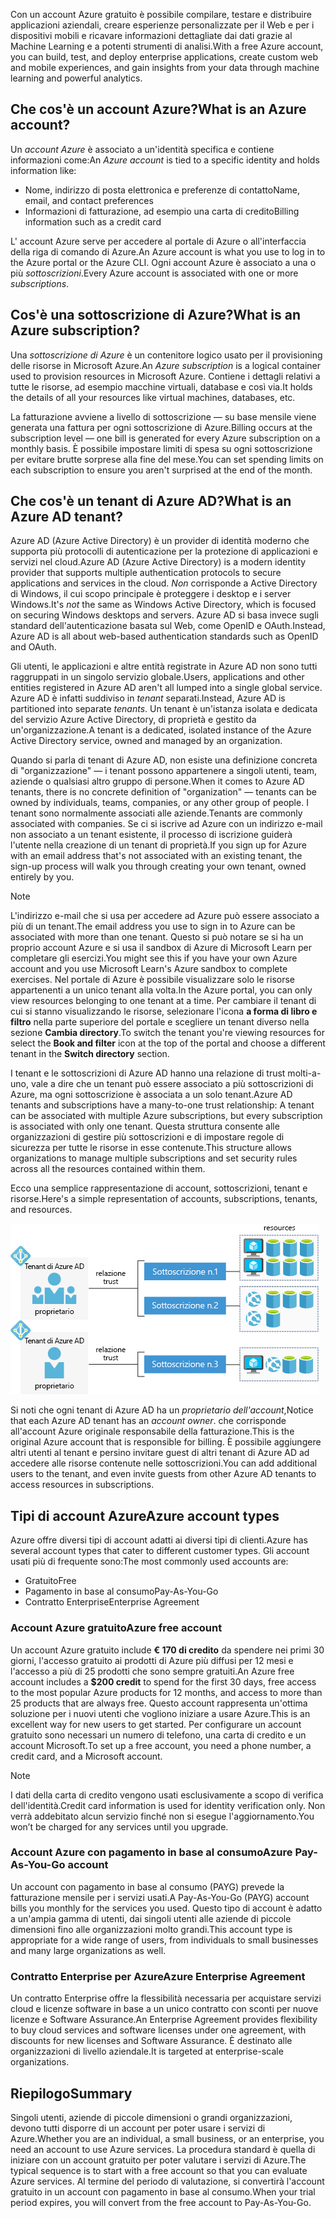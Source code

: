 <span data-ttu-id="6fb75-101">Con un account Azure gratuito è possibile compilare, testare e distribuire applicazioni aziendali, creare esperienze personalizzate per il Web e per i dispositivi mobili e ricavare informazioni dettagliate dai dati grazie al Machine Learning e a potenti strumenti di analisi.</span><span class="sxs-lookup"><span data-stu-id="6fb75-101">With a free Azure account, you can build, test, and deploy enterprise applications, create custom web and mobile experiences, and gain insights from your data through machine learning and powerful analytics.</span></span>

## <a name="what-is-an-azure-account"></a><span data-ttu-id="6fb75-102">Che cos'è un account Azure?</span><span class="sxs-lookup"><span data-stu-id="6fb75-102">What is an Azure account?</span></span>

<span data-ttu-id="6fb75-103">Un _account Azure_ è associato a un'identità specifica e contiene informazioni come:</span><span class="sxs-lookup"><span data-stu-id="6fb75-103">An _Azure account_ is tied to a specific identity and holds information like:</span></span>

- <span data-ttu-id="6fb75-104">Nome, indirizzo di posta elettronica e preferenze di contatto</span><span class="sxs-lookup"><span data-stu-id="6fb75-104">Name, email, and contact preferences</span></span>
- <span data-ttu-id="6fb75-105">Informazioni di fatturazione, ad esempio una carta di credito</span><span class="sxs-lookup"><span data-stu-id="6fb75-105">Billing information such as a credit card</span></span>

<span data-ttu-id="6fb75-106">L' account Azure serve per accedere al portale di Azure o all'interfaccia della riga di comando di Azure.</span><span class="sxs-lookup"><span data-stu-id="6fb75-106">An Azure account is what you use to log in to the Azure portal or the Azure CLI.</span></span> <span data-ttu-id="6fb75-107">Ogni account Azure è associato a una o più _sottoscrizioni_.</span><span class="sxs-lookup"><span data-stu-id="6fb75-107">Every Azure account is associated with one or more  _subscriptions_.</span></span>

## <a name="what-is-an-azure-subscription"></a><span data-ttu-id="6fb75-108">Cos'è una sottoscrizione di Azure?</span><span class="sxs-lookup"><span data-stu-id="6fb75-108">What is an Azure subscription?</span></span>

<span data-ttu-id="6fb75-109">Una _sottoscrizione di Azure_ è un contenitore logico usato per il provisioning delle risorse in Microsoft Azure.</span><span class="sxs-lookup"><span data-stu-id="6fb75-109">An _Azure subscription_ is a logical container used to provision resources in Microsoft Azure.</span></span> <span data-ttu-id="6fb75-110">Contiene i dettagli relativi a tutte le risorse, ad esempio macchine virtuali, database e così via.</span><span class="sxs-lookup"><span data-stu-id="6fb75-110">It holds the details of all your resources like virtual machines, databases, etc.</span></span>

<span data-ttu-id="6fb75-111">La fatturazione avviene a livello di sottoscrizione &mdash; su base mensile viene generata una fattura per ogni sottoscrizione di Azure.</span><span class="sxs-lookup"><span data-stu-id="6fb75-111">Billing occurs at the subscription level &mdash; one bill is generated for every Azure subscription on a monthly basis.</span></span> <span data-ttu-id="6fb75-112">È possibile impostare limiti di spesa su ogni sottoscrizione per evitare brutte sorprese alla fine del mese.</span><span class="sxs-lookup"><span data-stu-id="6fb75-112">You can set spending limits on each subscription to ensure you aren't surprised at the end of the month.</span></span>

## <a name="what-is-an-azure-ad-tenant"></a><span data-ttu-id="6fb75-113">Che cos'è un tenant di Azure AD?</span><span class="sxs-lookup"><span data-stu-id="6fb75-113">What is an Azure AD tenant?</span></span>

<span data-ttu-id="6fb75-114">Azure AD (Azure Active Directory) è un provider di identità moderno che supporta più protocolli di autenticazione per la protezione di applicazioni e servizi nel cloud.</span><span class="sxs-lookup"><span data-stu-id="6fb75-114">Azure AD (Azure Active Directory) is a modern identity provider that supports multiple authentication protocols to secure applications and services in the cloud.</span></span> <span data-ttu-id="6fb75-115">_Non_ corrisponde a Active Directory di Windows, il cui scopo principale è proteggere i desktop e i server Windows.</span><span class="sxs-lookup"><span data-stu-id="6fb75-115">It's _not_ the same as Windows Active Directory, which is focused on securing Windows desktops and servers.</span></span> <span data-ttu-id="6fb75-116">Azure AD si basa invece sugli standard dell'autenticazione basata sul Web, come OpenID e OAuth.</span><span class="sxs-lookup"><span data-stu-id="6fb75-116">Instead, Azure AD is all about web-based authentication standards such as OpenID and OAuth.</span></span>

<span data-ttu-id="6fb75-117">Gli utenti, le applicazioni e altre entità registrate in Azure AD non sono tutti raggruppati in un singolo servizio globale.</span><span class="sxs-lookup"><span data-stu-id="6fb75-117">Users, applications and other entities registered in Azure AD aren't all lumped into a single global service.</span></span> <span data-ttu-id="6fb75-118">Azure AD è infatti suddiviso in _tenant_ separati.</span><span class="sxs-lookup"><span data-stu-id="6fb75-118">Instead, Azure AD is partitioned into separate _tenants_.</span></span> <span data-ttu-id="6fb75-119">Un tenant è un'istanza isolata e dedicata del servizio Azure Active Directory, di proprietà e gestito da un'organizzazione.</span><span class="sxs-lookup"><span data-stu-id="6fb75-119">A tenant is a dedicated, isolated instance of the Azure Active Directory service, owned and managed by an organization.</span></span>

<span data-ttu-id="6fb75-120">Quando si parla di tenant di Azure AD, non esiste una definizione concreta di "organizzazione" &mdash; i tenant possono appartenere a singoli utenti, team, aziende o qualsiasi altro gruppo di persone.</span><span class="sxs-lookup"><span data-stu-id="6fb75-120">When it comes to Azure AD tenants, there is no concrete definition of "organization" &mdash; tenants can be owned by individuals, teams, companies, or any other group of people.</span></span> <span data-ttu-id="6fb75-121">I tenant sono normalmente associati alle aziende.</span><span class="sxs-lookup"><span data-stu-id="6fb75-121">Tenants are commonly associated with companies.</span></span> <span data-ttu-id="6fb75-122">Se ci si iscrive ad Azure con un indirizzo e-mail non associato a un tenant esistente, il processo di iscrizione guiderà l'utente nella creazione di un tenant di proprietà.</span><span class="sxs-lookup"><span data-stu-id="6fb75-122">If you sign up for Azure with an email address that's not associated with an existing tenant, the sign-up process will walk you through creating your own tenant, owned entirely by you.</span></span>

> [!NOTE]
> <span data-ttu-id="6fb75-123">L'indirizzo e-mail che si usa per accedere ad Azure può essere associato a più di un tenant.</span><span class="sxs-lookup"><span data-stu-id="6fb75-123">The email address you use to sign in to Azure can be associated with more than one tenant.</span></span> <span data-ttu-id="6fb75-124">Questo si può notare se si ha un proprio account Azure e si usa il sandbox di Azure di Microsoft Learn per completare gli esercizi.</span><span class="sxs-lookup"><span data-stu-id="6fb75-124">You might see this if you have your own Azure account and you use Microsoft Learn's Azure sandbox to complete exercises.</span></span> <span data-ttu-id="6fb75-125">Nel portale di Azure è possibile visualizzare solo le risorse appartenenti a un unico tenant alla volta.</span><span class="sxs-lookup"><span data-stu-id="6fb75-125">In the Azure portal, you can only view resources belonging to one tenant at a time.</span></span> <span data-ttu-id="6fb75-126">Per cambiare il tenant di cui si stanno visualizzando le risorse, selezionare l'icona **a forma di libro e filtro** nella parte superiore del portale e scegliere un tenant diverso nella sezione **Cambia directory**.</span><span class="sxs-lookup"><span data-stu-id="6fb75-126">To switch the tenant you're viewing resources for select the **Book and filter** icon at the top of the portal and choose a different tenant in the **Switch directory** section.</span></span>

<span data-ttu-id="6fb75-127">I tenant e le sottoscrizioni di Azure AD hanno una relazione di trust molti-a-uno, vale a dire che un tenant può essere associato a più sottoscrizioni di Azure, ma ogni sottoscrizione è associata a un solo tenant.</span><span class="sxs-lookup"><span data-stu-id="6fb75-127">Azure AD tenants and subscriptions have a many-to-one trust relationship: A tenant can be associated with multiple Azure subscriptions, but every subscription is associated with only one tenant.</span></span> <span data-ttu-id="6fb75-128">Questa struttura consente alle organizzazioni di gestire più sottoscrizioni e di impostare regole di sicurezza per tutte le risorse in esse contenute.</span><span class="sxs-lookup"><span data-stu-id="6fb75-128">This structure allows organizations to manage multiple subscriptions and set security rules across all the resources contained within them.</span></span>

<span data-ttu-id="6fb75-129">Ecco una semplice rappresentazione di account, sottoscrizioni, tenant e risorse.</span><span class="sxs-lookup"><span data-stu-id="6fb75-129">Here's a simple representation of accounts, subscriptions, tenants, and resources.</span></span>

![Diagramma che mostra l'interazione tra account, tenant, sottoscrizioni e risorse](../media/3-azure-ad-tenant.png)

<span data-ttu-id="6fb75-131">Si noti che ogni tenant di Azure AD ha un _proprietario dell'account_,</span><span class="sxs-lookup"><span data-stu-id="6fb75-131">Notice that each Azure AD tenant has an _account owner_.</span></span> <span data-ttu-id="6fb75-132">che corrisponde all'account Azure originale responsabile della fatturazione.</span><span class="sxs-lookup"><span data-stu-id="6fb75-132">This is the original Azure account that is responsible for billing.</span></span> <span data-ttu-id="6fb75-133">È possibile aggiungere altri utenti al tenant e persino invitare guest di altri tenant di Azure AD ad accedere alle risorse contenute nelle sottoscrizioni.</span><span class="sxs-lookup"><span data-stu-id="6fb75-133">You can add additional users to the tenant, and even invite guests from other Azure AD tenants to access resources in subscriptions.</span></span>

## <a name="azure-account-types"></a><span data-ttu-id="6fb75-134">Tipi di account Azure</span><span class="sxs-lookup"><span data-stu-id="6fb75-134">Azure account types</span></span>

<span data-ttu-id="6fb75-135">Azure offre diversi tipi di account adatti ai diversi tipi di clienti.</span><span class="sxs-lookup"><span data-stu-id="6fb75-135">Azure has several account types that cater to different customer types.</span></span> <span data-ttu-id="6fb75-136">Gli account usati più di frequente sono:</span><span class="sxs-lookup"><span data-stu-id="6fb75-136">The most commonly used accounts are:</span></span>

- <span data-ttu-id="6fb75-137">Gratuito</span><span class="sxs-lookup"><span data-stu-id="6fb75-137">Free</span></span>
- <span data-ttu-id="6fb75-138">Pagamento in base al consumo</span><span class="sxs-lookup"><span data-stu-id="6fb75-138">Pay-As-You-Go</span></span>
- <span data-ttu-id="6fb75-139">Contratto Enterprise</span><span class="sxs-lookup"><span data-stu-id="6fb75-139">Enterprise Agreement</span></span>

### <a name="azure-free-account"></a><span data-ttu-id="6fb75-140">Account Azure gratuito</span><span class="sxs-lookup"><span data-stu-id="6fb75-140">Azure free account</span></span>

<span data-ttu-id="6fb75-141">Un account Azure gratuito include **€ 170 di credito** da spendere nei primi 30 giorni, l'accesso gratuito ai prodotti di Azure più diffusi per 12 mesi e l'accesso a più di 25 prodotti che sono sempre gratuiti.</span><span class="sxs-lookup"><span data-stu-id="6fb75-141">An Azure free account includes a **$200 credit** to spend for the first 30 days, free access to the most popular Azure products for 12 months, and access to more than 25 products that are always free.</span></span> <span data-ttu-id="6fb75-142">Questo account rappresenta un'ottima soluzione per i nuovi utenti che vogliono iniziare a usare Azure.</span><span class="sxs-lookup"><span data-stu-id="6fb75-142">This is an excellent way for new users to get started.</span></span> <span data-ttu-id="6fb75-143">Per configurare un account gratuito sono necessari un numero di telefono, una carta di credito e un account Microsoft.</span><span class="sxs-lookup"><span data-stu-id="6fb75-143">To set up a free account, you need a phone number, a credit card, and a Microsoft account.</span></span>

> [!NOTE]
> <span data-ttu-id="6fb75-144">I dati della carta di credito vengono usati esclusivamente a scopo di verifica dell'identità.</span><span class="sxs-lookup"><span data-stu-id="6fb75-144">Credit card information is used for identity verification only.</span></span> <span data-ttu-id="6fb75-145">Non verrà addebitato alcun servizio finché non si esegue l'aggiornamento.</span><span class="sxs-lookup"><span data-stu-id="6fb75-145">You won’t be charged for any services until you upgrade.</span></span>

### <a name="azure-pay-as-you-go-account"></a><span data-ttu-id="6fb75-146">Account Azure con pagamento in base al consumo</span><span class="sxs-lookup"><span data-stu-id="6fb75-146">Azure Pay-As-You-Go account</span></span>

<span data-ttu-id="6fb75-147">Un account con pagamento in base al consumo (PAYG) prevede la fatturazione mensile per i servizi usati.</span><span class="sxs-lookup"><span data-stu-id="6fb75-147">A Pay-As-You-Go (PAYG) account bills you monthly for the services you used.</span></span> <span data-ttu-id="6fb75-148">Questo tipo di account è adatto a un'ampia gamma di utenti, dai singoli utenti alle aziende di piccole dimensioni fino alle organizzazioni molto grandi.</span><span class="sxs-lookup"><span data-stu-id="6fb75-148">This account type is appropriate for a wide range of users, from individuals to small businesses and many large organizations as well.</span></span>

### <a name="azure-enterprise-agreement"></a><span data-ttu-id="6fb75-149">Contratto Enterprise per Azure</span><span class="sxs-lookup"><span data-stu-id="6fb75-149">Azure Enterprise Agreement</span></span>

<span data-ttu-id="6fb75-150">Un contratto Enterprise offre la flessibilità necessaria per acquistare servizi cloud e licenze software in base a un unico contratto con sconti per nuove licenze e Software Assurance.</span><span class="sxs-lookup"><span data-stu-id="6fb75-150">An Enterprise Agreement provides flexibility to buy cloud services and software licenses under one agreement, with discounts for new licenses and Software Assurance.</span></span> <span data-ttu-id="6fb75-151">È destinato alle organizzazioni di livello aziendale.</span><span class="sxs-lookup"><span data-stu-id="6fb75-151">It is targeted at enterprise-scale organizations.</span></span>

## <a name="summary"></a><span data-ttu-id="6fb75-152">Riepilogo</span><span class="sxs-lookup"><span data-stu-id="6fb75-152">Summary</span></span>

<span data-ttu-id="6fb75-153">Singoli utenti, aziende di piccole dimensioni o grandi organizzazioni, devono tutti disporre di un account per poter usare i servizi di Azure.</span><span class="sxs-lookup"><span data-stu-id="6fb75-153">Whether you are an individual, a small business, or an enterprise, you need an account to use Azure services.</span></span> <span data-ttu-id="6fb75-154">La procedura standard è quella di iniziare con un account gratuito per poter valutare i servizi di Azure.</span><span class="sxs-lookup"><span data-stu-id="6fb75-154">The typical sequence is to start with a free account so that you can evaluate Azure services.</span></span> <span data-ttu-id="6fb75-155">Al termine del periodo di valutazione, si convertirà l'account gratuito in un account con pagamento in base al consumo.</span><span class="sxs-lookup"><span data-stu-id="6fb75-155">When your trial period expires, you will convert from the free account to Pay-As-You-Go.</span></span>